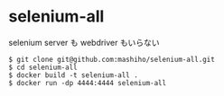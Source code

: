 # selenium-all

selenium server も webdriver もいらない

```
$ git clone git@github.com:mashiho/selenium-all.git
$ cd selenium-all
$ docker build -t selenium-all .
$ docker run -dp 4444:4444 selenium-all
```
